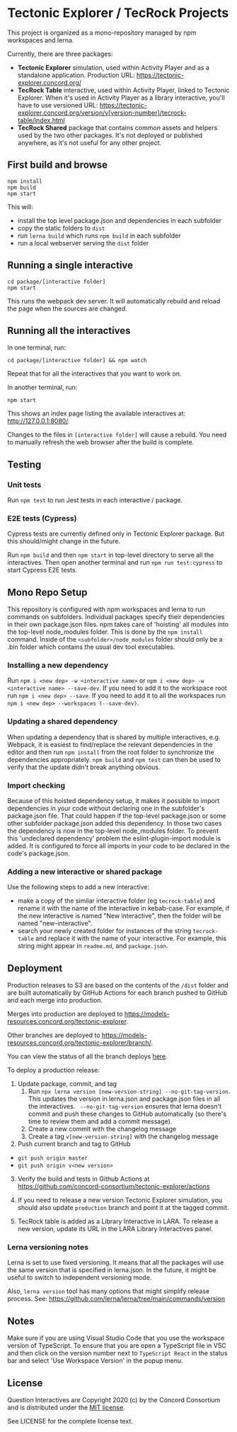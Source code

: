 # Tectonic Explorer / TecRock Projects

This project is organized as a mono-repository managed by npm workspaces and lerna.

Currently, there are three packages:
- **Tectonic Explorer** simulation, used within Activity Player and as a standalone application. Production URL:
https://tectonic-explorer.concord.org/
- **TecRock Table** interactive, used within Activity Player, linked to Tectonic Explorer. When it's used in Activity Player as a library interactive, you'll have to use versioned URL: https://tectonic-explorer.concord.org/version/v[version-number]/tecrock-table/index.html
- **TecRock Shared** package that contains common assets and helpers used by the two other packages. It's not deployed or published anywhere, as it's not useful for any other project.

## First build and browse

```
npm install
npm build
npm start
```

This will:
- install the top level package.json and dependencies in each subfolder
- copy the static folders to `dist`
- run `lerna build` which runs `npm build` in each subfolder
- run a local webserver serving the `dist` folder

## Running a single interactive

```
cd package/[interactive folder]
npm start
```

This runs the webpack dev server. It will automatically rebuild and reload the page when the sources are changed.

## Running all the interactives

In one terminal, run:
```
cd package/[interactive folder] && npm watch
```
Repeat that for all the interactives that you want to work on.


In another terminal, run:
```
npm start
```

This shows an index page listing the available interactives at: http://127.0.0.1:8080/.

Changes to the files in `[interactive folder]` will cause a rebuild.
You need to manually refresh the web browser after the build is complete.

## Testing

### Unit tests

 Run `npm test` to run Jest tests in each interactive / package.

### E2E tests (Cypress)

Cypress tests are currently defined only in Tectonic Explorer package. But this should/might change in the future.

Run `npm build` and then `npm start` in top-level directory to serve all the interactives.
Then open another terminal and run `npm run test:cypress` to start Cypress E2E tests.

## Mono Repo Setup

This repository is configured with npm workspaces and lerna to run commands on subfolders.
Individual packages specify their dependencies in their own package.json files.
npm takes care of 'hoisting' all modules into the top-level node_modules folder. This is done by the `npm install` command.
Inside of the `<subfolder>/node_modules` folder should only be a .bin folder which contains the usual dev tool executables.

### Installing a new dependency

Run `npm i <new dep> -w <interactive name>` or `npm i <new dep> -w <interactive name> --save-dev`.
If you need to add it to the workspace root run `npm i <new dep> --save`.
If you need to add it to all the workspaces run `npm i <new dep> --workspaces (--save-dev)`.

### Updating a shared dependency

When updating a dependency that is shared by multiple interactives, e.g. Webpack, it is easiest to find/replace the relevant dependencies in the editor and then run `npm install` from the root folder to synchronize the dependencies appropriately. `npm build` and `npm test` can then be used to verify that the update didn't break anything obvious.

### Import checking

Because of this hoisted dependency setup, it makes it possible to import dependencies in your code without declaring one in the subfolder's package.json file. That could happen if the top-level package.json or some other subfolder package.json added this dependency. In those two cases the dependency is now in the top-level node_modules folder. To prevent this 'undeclared dependency' problem the eslint-plugin-import module is added. It is configured to force all imports in your code to be declared in the code's package.json.

### Adding a new interactive or shared package

Use the following steps to add a new interactive:
- make a copy of the similar interactive folder (eg `tecrock-table`) and rename it with the name of the interactive in kebab-case.
  For example, if the new interactive is named "New interactive", then the folder will be named "new-interactive".
- search your newly created folder for instances of the string `tecrock-table` and replace it with the name of your interactive. For example, this string might appear in `readme.md`, and `package.json`.

## Deployment

Production releases to S3 are based on the contents of the `/dist` folder and are built automatically by GitHub Actions
for each branch pushed to GitHub and each merge into production.

Merges into production are deployed to https://models-resources.concord.org/tectonic-explorer.

Other branches are deployed to https://models-resources.concord.org/tectonic-explorer/branch/<name>.

You can view the status of all the branch deploys [here](https://github.com/concord-consortium/tectonic-explorer/actions).

To deploy a production release:

1. Update package, commit, and tag
    1. Run `npx lerna version [new-version-string] --no-git-tag-version`. This updates the version in lerna.json and package.json files in all the interactives. ` --no-git-tag-version` ensures that lerna doesn't commit and push these changes to GitHub automatically (so there's time to review them and add a commit message).
    2. Create a new commit with the changelog message
    3. Create a tag `v[new-version-string]` with the changelog message
2. Push current branch and tag to GitHub
  - `git push origin master`
  - `git push origin v<new version>`
3. Verify the build and tests in Github Actions at https://github.com/concord-consortium/tectonic-explorer/actions

4. If you need to release a new version Tectonic Explorer simulation, you should also update `production` branch and
   point it at the tagged commit.

5. TecRock table is added as a Library Interactive in LARA. To release a new version, update its URL in the LARA
   Library Interactives panel.

### Lerna versioning notes

Lerna is set to use fixed versioning. It means that all the packages will use the same version that is specified in lerna.json.
In the future, it might be useful to switch to independent versioning mode.

Also, `lerna version` tool has many options that might simplify release process. See:
https://github.com/lerna/lerna/tree/main/commands/version

## Notes

Make sure if you are using Visual Studio Code that you use the workspace version of TypeScript.
To ensure that you are open a TypeScript file in VSC and then click on the version number next to
`TypeScript React` in the status bar and select 'Use Workspace Version' in the popup menu.

## License

Question Interactives are Copyright 2020 (c) by the Concord Consortium and is distributed under the [MIT license](http://www.opensource.org/licenses/MIT).

See LICENSE for the complete license text.
